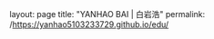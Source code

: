 layout: page
title: "YANHAO BAI | 白岩浩"
permalink: /https://yanhao5103233729.github.io/edu/

<!DOCTYPE html PUBLIC "-//W3C//DTD XHTML 1.0 Strict//EN" "http://www.w3.org/TR/xhtml1/DTD/xhtml1-strict.dtd">
<html>
    <head>
    <meta name="google-site-verification" content="iYVjQd933sGW2zlmYbdFxnSaklGJkVr_2343c48_6PQ" />
    <meta http-equiv="Content-Type" content="text/html; charset=UTF-8">
    <link rel="shortcut icon" href="./images/doge.ico">
<!--    <link href="main.css" media="all" rel="stylesheet">-->
    <link rel="stylesheet" href="jemdoc.css" type="text/css">
    <title>YANHAO BAI | 白岩浩</title>
    </head>

<body>
